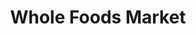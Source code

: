 ---
title: "Whole Foods Market"
url: /denver/whole-foods-market-south-washington-street/
shop: supermarket
---